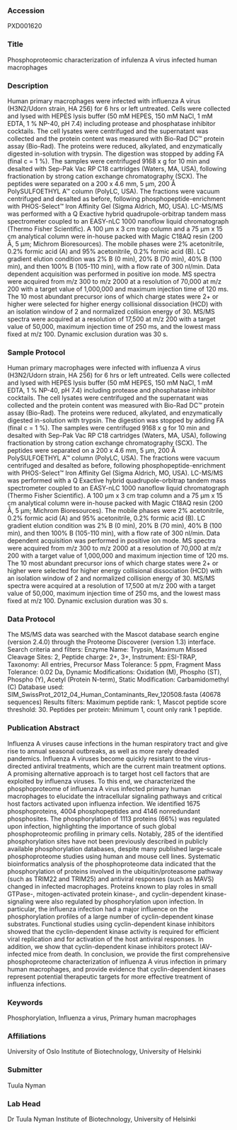 ### Accession
PXD001620

### Title
Phosphoproteomic characterization of infulenza A virus infected human macrophages

### Description
Human primary macrophages were infected with influenza A virus (H3N2/Udorn strain, HA 256) for 6 hrs or left untreated. Cells were collected and lysed with HEPES lysis buffer (50 mM HEPES, 150 mM NaCl, 1 mM EDTA, 1 % NP-40, pH 7.4) including protease and phosphatase inhibitor cocktails. The cell lysates were centrifuged and the supernatant was collected and the protein content was measured with Bio-Rad DC™ protein assay (Bio-Rad). The proteins were reduced, alkylated, and enzymatically digested in-solution with trypsin. The digestion was stopped by adding FA (final c = 1 %). The samples were centrifuged 9168 x g for 10 min and desalted with Sep-Pak Vac RP C18 cartridges (Waters, MA, USA), following fractionation by strong cation exchange chromatography (SCX). The peptides were separated on a 200 x 4.6 mm, 5 μm, 200 Å PolySULFOETHYL A™ column (PolyLC, USA). The fractions were vacuum centrifuged and desalted as before, following phosphopeptide-enrichment with PHOS-Select™ Iron Affinity Gel (Sigma Aldrich, MO, USA). LC-MS/MS was performed with a Q Exactive hybrid quadrupole-orbitrap tandem mass spectrometer coupled to an EASY-nLC 1000 nanoflow liquid chromatograph (Thermo Fisher Scientific). A 100 μm x 3 cm trap column and a 75 μm x 15 cm analytical column were in-house packed with Magic C18AQ resin (200 Å, 5 μm; Michrom Bioresources). The mobile phases were 2% acetonitrile, 0.2% formic acid (A) and 95% acetonitrile, 0.2% formic acid (B). LC gradient elution condition was 2% B (0 min), 20% B (70 min), 40% B (100 min), and then 100% B (105-110 min), with a flow rate of 300 nl/min. Data dependent acquisition was performed in positive ion mode. MS spectra were acquired from m/z 300 to m/z 2000 at a resolution of 70,000 at m/z 200 with a target value of 1,000,000 and maximum injection time of 120 ms. The 10 most abundant precursor ions of which charge states were 2+ or higher were selected for higher energy collisional dissociation (HCD) with an isolation window of 2 and normalized collision energy of 30. MS/MS spectra were acquired at a resolution of 17,500 at m/z 200 with a target value of 50,000, maximum injection time of 250 ms, and the lowest mass fixed at m/z 100. Dynamic exclusion duration was 30 s.

### Sample Protocol
Human primary macrophages were infected with influenza A virus (H3N2/Udorn strain, HA 256) for 6 hrs or left untreated. Cells were collected and lysed with HEPES lysis buffer (50 mM HEPES, 150 mM NaCl, 1 mM EDTA, 1 % NP-40, pH 7.4) including protease and phosphatase inhibitor cocktails. The cell lysates were centrifuged and the supernatant was collected and the protein content was measured with Bio-Rad DC™ protein assay (Bio-Rad). The proteins were reduced, alkylated, and enzymatically digested in-solution with trypsin. The digestion was stopped by adding FA (final c = 1 %). The samples were centrifuged 9168 x g for 10 min and desalted with Sep-Pak Vac RP C18 cartridges (Waters, MA, USA), following fractionation by strong cation exchange chromatography (SCX). The peptides were separated on a 200 x 4.6 mm, 5 μm, 200 Å PolySULFOETHYL A™ column (PolyLC, USA). The fractions were vacuum centrifuged and desalted as before, following phosphopeptide-enrichment with PHOS-Select™ Iron Affinity Gel (Sigma Aldrich, MO, USA). LC-MS/MS was performed with a Q Exactive hybrid quadrupole-orbitrap tandem mass spectrometer coupled to an EASY-nLC 1000 nanoflow liquid chromatograph (Thermo Fisher Scientific). A 100 μm x 3 cm trap column and a 75 μm x 15 cm analytical column were in-house packed with Magic C18AQ resin (200 Å, 5 μm; Michrom Bioresources). The mobile phases were 2% acetonitrile, 0.2% formic acid (A) and 95% acetonitrile, 0.2% formic acid (B). LC gradient elution condition was 2% B (0 min), 20% B (70 min), 40% B (100 min), and then 100% B (105-110 min), with a flow rate of 300 nl/min. Data dependent acquisition was performed in positive ion mode. MS spectra were acquired from m/z 300 to m/z 2000 at a resolution of 70,000 at m/z 200 with a target value of 1,000,000 and maximum injection time of 120 ms. The 10 most abundant precursor ions of which charge states were 2+ or higher were selected for higher energy collisional dissociation (HCD) with an isolation window of 2 and normalized collision energy of 30. MS/MS spectra were acquired at a resolution of 17,500 at m/z 200 with a target value of 50,000, maximum injection time of 250 ms, and the lowest mass fixed at m/z 100. Dynamic exclusion duration was 30 s.

### Data Protocol
The MS/MS data was searched with the Mascot database search engine (version 2.4.0) through the Proteome Discoverer (version 1.3) interface. Search criteria and filters: Enzyme Name: Trypsin, Maximum Missed Cleavage Sites: 2, Peptide charge: 2+, 3+, Instrument: ESI-TRAP, Taxonomy: All entries, Precursor Mass Tolerance: 5 ppm, Fragment Mass Tolerance: 0.02 Da, Dynamic Modifications: Oxidation (M), Phospho (ST), Phospho (Y), Acetyl (Protein N-term), Static Modification: Carbamidomethyl (C) Database used: SIM_SwissProt_2012_04_Human_Contaminants_Rev_120508.fasta (40678 sequences) Results filters: Maximum peptide rank: 1, Mascot peptide score threshold: 30. Peptides per protein: Minimum 1, count only rank 1 peptide.

### Publication Abstract
Influenza A viruses cause infections in the human respiratory tract and give rise to annual seasonal outbreaks, as well as more rarely dreaded pandemics. Influenza A viruses become quickly resistant to the virus-directed antiviral treatments, which are the current main treatment options. A promising alternative approach is to target host cell factors that are exploited by influenza viruses. To this end, we characterized the phosphoproteome of influenza A virus infected primary human macrophages to elucidate the intracellular signaling pathways and critical host factors activated upon influenza infection. We identified 1675 phosphoproteins, 4004 phosphopeptides and 4146 nonredundant phosphosites. The phosphorylation of 1113 proteins (66%) was regulated upon infection, highlighting the importance of such global phosphoproteomic profiling in primary cells. Notably, 285 of the identified phosphorylation sites have not been previously described in publicly available phosphorylation databases, despite many published large-scale phosphoproteome studies using human and mouse cell lines. Systematic bioinformatics analysis of the phosphoproteome data indicated that the phosphorylation of proteins involved in the ubiquitin/proteasome pathway (such as TRIM22 and TRIM25) and antiviral responses (such as MAVS) changed in infected macrophages. Proteins known to play roles in small GTPase-, mitogen-activated protein kinase-, and cyclin-dependent kinase- signaling were also regulated by phosphorylation upon infection. In particular, the influenza infection had a major influence on the phosphorylation profiles of a large number of cyclin-dependent kinase substrates. Functional studies using cyclin-dependent kinase inhibitors showed that the cyclin-dependent kinase activity is required for efficient viral replication and for activation of the host antiviral responses. In addition, we show that cyclin-dependent kinase inhibitors protect IAV-infected mice from death. In conclusion, we provide the first comprehensive phosphoproteome characterization of influenza A virus infection in primary human macrophages, and provide evidence that cyclin-dependent kinases represent potential therapeutic targets for more effective treatment of influenza infections.

### Keywords
Phosphorylation, Influenza a virus, Primary human macrophages

### Affiliations
University of Oslo
Institute of Biotechnology, University of Helsinki

### Submitter
Tuula Nyman

### Lab Head
Dr Tuula Nyman
Institute of Biotechnology, University of Helsinki


